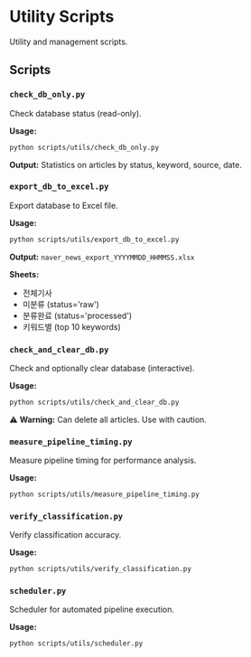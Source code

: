 # Utility Scripts

Utility and management scripts.

## Scripts

### `check_db_only.py`

Check database status (read-only).

**Usage:**

```bash
python scripts/utils/check_db_only.py
```

**Output:** Statistics on articles by status, keyword, source, date.

### `export_db_to_excel.py`

Export database to Excel file.

**Usage:**

```bash
python scripts/utils/export_db_to_excel.py
```

**Output:** `naver_news_export_YYYYMMDD_HHMMSS.xlsx`

**Sheets:**
- 전체기사
- 미분류 (status='raw')
- 분류완료 (status='processed')
- 키워드별 (top 10 keywords)

### `check_and_clear_db.py`

Check and optionally clear database (interactive).

**Usage:**

```bash
python scripts/utils/check_and_clear_db.py
```

⚠️ **Warning:** Can delete all articles. Use with caution.

### `measure_pipeline_timing.py`

Measure pipeline timing for performance analysis.

**Usage:**

```bash
python scripts/utils/measure_pipeline_timing.py
```

### `verify_classification.py`

Verify classification accuracy.

**Usage:**

```bash
python scripts/utils/verify_classification.py
```

### `scheduler.py`

Scheduler for automated pipeline execution.

**Usage:**

```bash
python scripts/utils/scheduler.py
```
